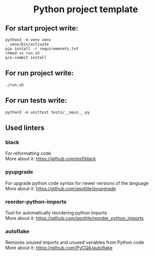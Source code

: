 <h1 align='center'>Python project template</h1>

## For start project write:

```shell
python3 -m venv venv
. venv/bin/activate
pip install -r requiremenets.txt
chmod +x run.sh
pre-commit install
```

## For run project write:

```shell
./run.sh
```

## For run tests write:

```shell
python3 -m unittest tests/__main__.py
```

## Used linters

### black

For reformatting code <br>
More about it: https://github.com/psf/black

### pyupgrade

For upgrade python code syntax for newer versions of the language <br>
More about it: https://github.com/asottile/pyupgrade

### reorder-python-imports

Tool for automatically reordering python imports <br>
More about it: https://github.com/asottile/reorder_python_imports

### autoflake

Removes unused imports and unused variables from Python code <br>
More about it: https://github.com/PyCQA/autoflake
